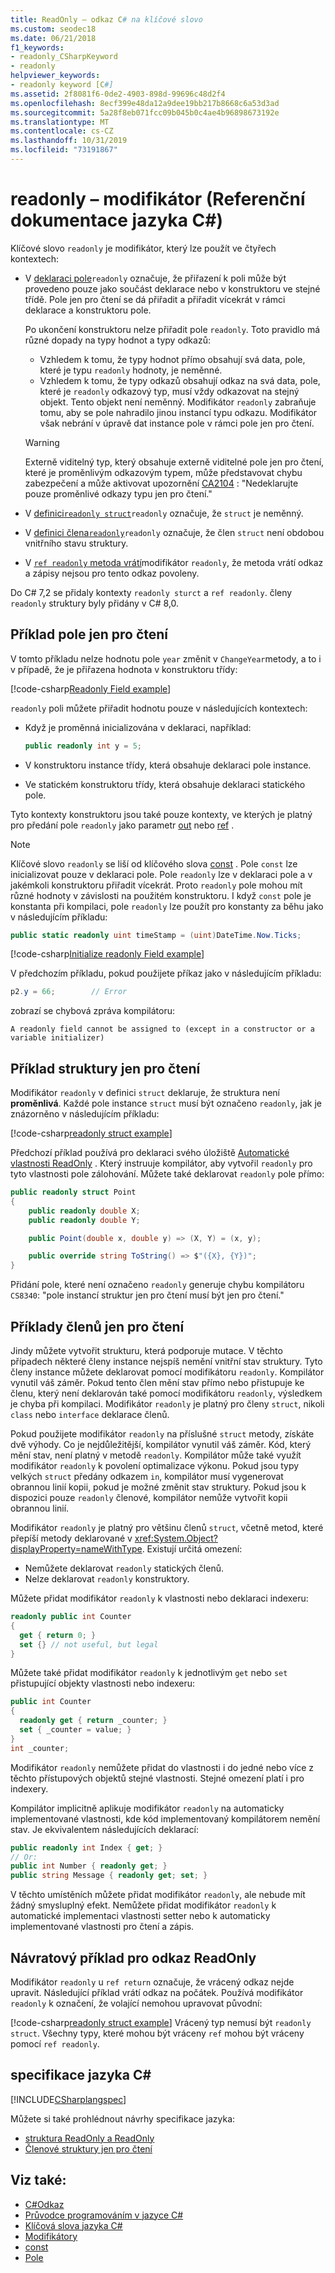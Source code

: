```yaml
---
title: ReadOnly – odkaz C# na klíčové slovo
ms.custom: seodec18
ms.date: 06/21/2018
f1_keywords:
- readonly_CSharpKeyword
- readonly
helpviewer_keywords:
- readonly keyword [C#]
ms.assetid: 2f8081f6-0de2-4903-898d-99696c48d2f4
ms.openlocfilehash: 8ecf399e48da12a9dee19bb217b8668c6a53d3ad
ms.sourcegitcommit: 5a28f8eb071fcc09b045b0c4ae4b96898673192e
ms.translationtype: MT
ms.contentlocale: cs-CZ
ms.lasthandoff: 10/31/2019
ms.locfileid: "73191867"
---
```

# <a name="readonly-c-reference"></a>readonly – modifikátor (Referenční dokumentace jazyka C#)

Klíčové slovo `readonly` je modifikátor, který lze použít ve čtyřech kontextech:

- V [deklaraci pole](#readonly-field-example)`readonly` označuje, že přiřazení k poli může být provedeno pouze jako součást deklarace nebo v konstruktoru ve stejné třídě. Pole jen pro čtení se dá přiřadit a přiřadit vícekrát v rámci deklarace a konstruktoru pole. 
  
  Po ukončení konstruktoru nelze přiřadit pole `readonly`. Toto pravidlo má různé dopady na typy hodnot a typy odkazů:
  
  - Vzhledem k tomu, že typy hodnot přímo obsahují svá data, pole, které je typu `readonly` hodnoty, je neměnné. 
  - Vzhledem k tomu, že typy odkazů obsahují odkaz na svá data, pole, které je `readonly` odkazový typ, musí vždy odkazovat na stejný objekt. Tento objekt není neměnný. Modifikátor `readonly` zabraňuje tomu, aby se pole nahradilo jinou instancí typu odkazu. Modifikátor však nebrání v úpravě dat instance pole v rámci pole jen pro čtení.

  > [!WARNING]
  > Externě viditelný typ, který obsahuje externě viditelné pole jen pro čtení, které je proměnlivým odkazovým typem, může představovat chybu zabezpečení a může aktivovat upozornění [CA2104](/visualstudio/code-quality/ca2104) : "Nedeklarujte pouze proměnlivé odkazy typu jen pro čtení."

- V [definici`readonly struct`](#readonly-struct-example)`readonly` označuje, že `struct` je neměnný.
- V [definici člena`readonly`](#readonly-member-examples)`readonly` označuje, že člen `struct` není obdobou vnitřního stavu struktury.
- V [`ref readonly` metoda vrátí](#ref-readonly-return-example)modifikátor `readonly`, že metoda vrátí odkaz a zápisy nejsou pro tento odkaz povoleny.

Do C# 7,2 se přidaly kontexty `readonly sturct` a `ref readonly`. členy `readonly` struktury byly přidány v C# 8,0.

## <a name="readonly-field-example"></a>Příklad pole jen pro čtení

V tomto příkladu nelze hodnotu pole `year` změnit v `ChangeYear`metody, a to i v případě, že je přiřazena hodnota v konstruktoru třídy:

[!code-csharp[Readonly Field example](~/samples/snippets/csharp/keywords/ReadonlyKeywordExamples.cs#ReadonlyField)]

`readonly` poli můžete přiřadit hodnotu pouze v následujících kontextech:

- Když je proměnná inicializována v deklaraci, například:

  ```csharp
  public readonly int y = 5;
  ```

- V konstruktoru instance třídy, která obsahuje deklaraci pole instance.
- Ve statickém konstruktoru třídy, která obsahuje deklaraci statického pole.

Tyto kontexty konstruktoru jsou také pouze kontexty, ve kterých je platný pro předání pole `readonly` jako parametr [out](out-parameter-modifier.md) nebo [ref](ref.md) .

> [!NOTE]
> Klíčové slovo `readonly` se liší od klíčového slova [const](const.md) . Pole `const` lze inicializovat pouze v deklaraci pole. Pole `readonly` lze v deklaraci pole a v jakémkoli konstruktoru přiřadit vícekrát. Proto `readonly` pole mohou mít různé hodnoty v závislosti na použitém konstruktoru. I když `const` pole je konstanta při kompilaci, pole `readonly` lze použít pro konstanty za běhu jako v následujícím příkladu:
>
> ```csharp
> public static readonly uint timeStamp = (uint)DateTime.Now.Ticks;
> ```

[!code-csharp[Initialize readonly Field example](~/samples/snippets/csharp/keywords/ReadonlyKeywordExamples.cs#InitReadonlyField)]

V předchozím příkladu, pokud použijete příkaz jako v následujícím příkladu:

```csharp
p2.y = 66;        // Error
```

zobrazí se chybová zpráva kompilátoru:

`A readonly field cannot be assigned to (except in a constructor or a variable initializer)`

## <a name="readonly-struct-example"></a>Příklad struktury jen pro čtení

Modifikátor `readonly` v definici `struct` deklaruje, že struktura není **proměnlivá**. Každé pole instance `struct` musí být označeno `readonly`, jak je znázorněno v následujícím příkladu:

[!code-csharp[readonly struct example](~/samples/snippets/csharp/keywords/ReadonlyKeywordExamples.cs#ReadonlyStruct)]

Předchozí příklad používá pro deklaraci svého úložiště [Automatické vlastnosti ReadOnly](../../properties.md#read-only) . Který instruuje kompilátor, aby vytvořil `readonly` pro tyto vlastnosti pole zálohování. Můžete také deklarovat `readonly` pole přímo:

```csharp
public readonly struct Point
{
    public readonly double X;
    public readonly double Y;

    public Point(double x, double y) => (X, Y) = (x, y);

    public override string ToString() => $"({X}, {Y})";
}
```

Přidání pole, které není označeno `readonly` generuje chybu kompilátoru `CS8340`: "pole instancí struktur jen pro čtení musí být jen pro čtení."

## <a name="readonly-member-examples"></a>Příklady členů jen pro čtení

Jindy můžete vytvořit strukturu, která podporuje mutace. V těchto případech některé členy instance nejspíš nemění vnitřní stav struktury. Tyto členy instance můžete deklarovat pomocí modifikátoru `readonly`. Kompilátor vynutil váš záměr. Pokud tento člen mění stav přímo nebo přistupuje ke členu, který není deklarován také pomocí modifikátoru `readonly`, výsledkem je chyba při kompilaci. Modifikátor `readonly` je platný pro členy `struct`, nikoli `class` nebo `interface` deklarace členů.

Pokud použijete modifikátor `readonly` na příslušné `struct` metody, získáte dvě výhody. Co je nejdůležitější, kompilátor vynutil váš záměr. Kód, který mění stav, není platný v metodě `readonly`. Kompilátor může také využít modifikátor `readonly` k povolení optimalizace výkonu. Pokud jsou typy velkých `struct` předány odkazem `in`, kompilátor musí vygenerovat obrannou linií kopii, pokud je možné změnit stav struktury. Pokud jsou k dispozici pouze `readonly` členové, kompilátor nemůže vytvořit kopii obrannou linií.

Modifikátor `readonly` je platný pro většinu členů `struct`, včetně metod, které přepíší metody deklarované v <xref:System.Object?displayProperty=nameWithType>. Existují určitá omezení:

- Nemůžete deklarovat `readonly` statických členů.
- Nelze deklarovat `readonly` konstruktory.

Můžete přidat modifikátor `readonly` k vlastnosti nebo deklaraci indexeru:

```csharp
readonly public int Counter
{
  get { return 0; }
  set {} // not useful, but legal
}
```

Můžete také přidat modifikátor `readonly` k jednotlivým `get` nebo `set` přistupující objekty vlastnosti nebo indexeru:

```csharp
public int Counter
{
  readonly get { return _counter; }
  set { _counter = value; }
}
int _counter;
```

Modifikátor `readonly` nemůžete přidat do vlastnosti i do jedné nebo více z těchto přístupových objektů stejné vlastnosti. Stejné omezení platí i pro indexery.

Kompilátor implicitně aplikuje modifikátor `readonly` na automaticky implementované vlastnosti, kde kód implementovaný kompilátorem nemění stav. Je ekvivalentem následujících deklarací:

```csharp
public readonly int Index { get; }
// Or:
public int Number { readonly get; }
public string Message { readonly get; set; }
``` 

V těchto umístěních můžete přidat modifikátor `readonly`, ale nebude mít žádný smysluplný efekt. Nemůžete přidat modifikátor `readonly` k automatické implementaci vlastnosti setter nebo k automaticky implementované vlastnosti pro čtení a zápis.

## <a name="ref-readonly-return-example"></a>Návratový příklad pro odkaz ReadOnly

Modifikátor `readonly` u `ref return` označuje, že vrácený odkaz nejde upravit. Následující příklad vrátí odkaz na počátek. Používá modifikátor `readonly` k označení, že volající nemohou upravovat původní:

[!code-csharp[readonly struct example](~/samples/snippets/csharp/keywords/ReadonlyKeywordExamples.cs#ReadonlyReturn)]
Vrácený typ nemusí být `readonly struct`. Všechny typy, které mohou být vráceny `ref` mohou být vráceny pomocí `ref readonly`.

## <a name="c-language-specification"></a>specifikace jazyka C#

[!INCLUDE[CSharplangspec](~/includes/csharplangspec-md.md)]

Můžete si také prohlédnout návrhy specifikace jazyka:

- [struktura ReadOnly a ReadOnly](~/_csharplang/proposals/csharp-7.2/readonly-ref.md)
- [Členové struktury jen pro čtení](~/_csharplang/proposals/csharp-8.0/readonly-instance-members.md)

## <a name="see-also"></a>Viz také:

- [C#Odkaz](../index.md)
- [Průvodce programováním v jazyce C#](../../programming-guide/index.md)
- [Klíčová slova jazyka C#](index.md)
- [Modifikátory](modifiers.md)
- [const](const.md)
- [Pole](../../programming-guide/classes-and-structs/fields.md)
